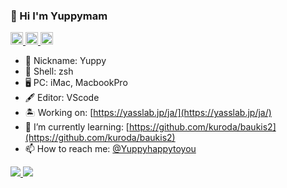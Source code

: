 ### 👋 Hi I'm Yuppymam
<p align="left"> 
  <a href="http://twitter.com/Yuppyhappytoyou">
    <img height="20" src="https://img.shields.io/twitter/follow/Yuppyhappytoyou?label=Twitter&logo=twitter&style=flat" />
  </a>
  <a href="http://qiita.com/yuppymam">
    <img height="20" src="https://qiita-badge.apiapi.app/s/yuppymam/posts.svg" />
  </a>
  <a href="http://qiita.com/yuppymam">
    <img height="20" src="https://qiita-badge.apiapi.app/s/yuppymam/contributions.svg" />
  </a>
</p>

- 💖 Nickname: Yuppy
- 🔳 Shell: zsh
- 🖥 PC: iMac, MacbookPro
- 🖋 Editor: VScode
- 🏝 Working on: [https://yasslab.jp/ja/](https://yasslab.jp/ja/)
- 🌱 I’m currently learning: [https://github.com/kuroda/baukis2](https://github.com/kuroda/baukis2)
- 📫 How to reach me: [@Yuppyhappytoyou](https://twitter.com/Yuppyhappytoyou)

<div align="left">
  <a href="https://github.com/Yuppymam">
    <img src="https://github-readme-stats.vercel.app/api/top-langs/?username=Yuppymam&layout=compact&theme=dracula&show_icons=true" />
  </a>
  <a href="https://github.com/Yuppymam">
    <img src="https://github-readme-stats.vercel.app/api?username=Yuppymam&hide=stars,issues&theme=dracula&show_icons=true&line_height=30" />
  </a>
</div>
